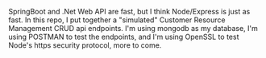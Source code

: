 SpringBoot and .Net Web API are fast, but I think Node/Express is just as fast.  In this repo, I put together a "simulated" Customer Resource Management CRUD api endpoints.  I'm using mongodb as my database, I'm using POSTMAN to test the endpoints, and I'm using OpenSSL to test Node's https security protocol, more to come.

